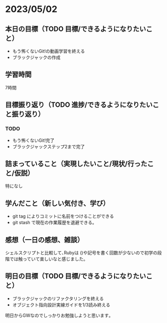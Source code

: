 # 2023/05/02
## 本日の目標（TODO 目標/できるようになりたいこと）
- もう怖くないGit!の動画学習を終える
- ブラックジャックの作成
## 学習時間
7時間
## 目標振り返り（TODO 進捗/できるようになりたいこと振り返り）
### TODO
- もう怖くないGit!完了
- ブラックジャックステップ2まで完了
## 詰まっていること（実現したいこと/現状/行ったこと/仮説）
特になし
## 学んだこと（新しい気付き、学び）
- git tag によりコミットに名前をつけることができる
- git stash で現在の作業履歴を退避できる｡
## 感想（一日の感想、雑談）
シェルスクリプトと比較して､Rubyは ()や記号を書く回数が少ないので初学の段階では触っていて楽しいなと感じました｡
## 明日の目標（TODO 目標/できるようになりたいこと）
- ブラックジャックのリファクタリングを終える
- オブジェクト指向設計実線ガイドを1/3読み終える

明日からGWなのでしっかりお勉強しようと思います｡

